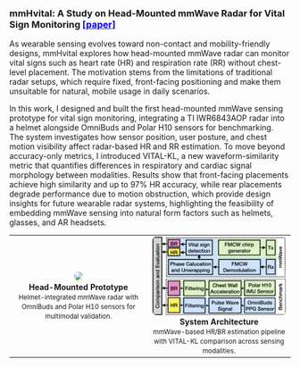 ### mmHvital: A Study on Head-Mounted mmWave Radar for Vital Sign Monitoring [<font color="blue">[paper]</font>](https://dl.acm.org/doi/10.1145/3722570.3726889)

As wearable sensing evolves toward non-contact and mobility-friendly designs, mmHvital explores how head-mounted mmWave radar can monitor vital signs such as heart rate (HR) and respiration rate (RR) without chest-level placement. The motivation stems from the limitations of traditional radar setups, which require fixed, front-facing positioning and make them unsuitable for natural, mobile usage in daily scenarios.

In this work, I designed and built the first head-mounted mmWave sensing prototype for vital sign monitoring, integrating a TI IWR6843AOP radar into a helmet alongside OmniBuds and Polar H10 sensors for benchmarking.  
The system investigates how sensor position, user posture, and chest motion visibility affect radar-based HR and RR estimation. To move beyond accuracy-only metrics, I introduced VITAL-KL, a new waveform-similarity metric that quantifies differences in respiratory and cardiac signal morphology between modalities.
Results show that front-facing placements achieve high similarity and up to 97% HR accuracy, while rear placements degrade performance due to motion obstruction, which provide design insights for future wearable radar systems, highlighting the feasibility of embedding mmWave sensing into natural form factors such as helmets, glasses, and AR headsets.

<table style="text-align:center; margin:auto;">
<tr>
  <td>
    <a href="/assets/paper_img/mmHvital/mmHvital_setup.png">
      <img src="/assets/paper_img/mmHvital/mmHvital_setup.png" style="width:30vw; border-radius:8px;"/>
    </a>
    <div><b>Head-Mounted Prototype</b><br><small>Helmet-integrated mmWave radar with OmniBuds and Polar H10 sensors for multimodal validation.</small></div>
  </td>
  <td>
    <a href="/assets/paper_img/mmHvital/mmHvital_sys.png">
      <img src="/assets/paper_img/mmHvital/mmHvital_sys.png" style="width:25vw; border-radius:8px;"/>
    </a>
    <div><b>System Architecture</b><br><small>mmWave-based HR/BR estimation pipeline with VITAL-KL comparison across sensing modalities.</small></div>
  </td>
</tr>
</table>
